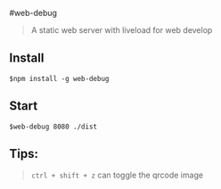 #web-debug

> A static web server with liveload for web develop

## Install

    $npm install -g web-debug

## Start
    $web-debug 8080 ./dist
    
    
    
## Tips:

> `ctrl + shift + z` can toggle the qrcode image
    
